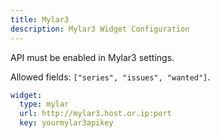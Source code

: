 ```yaml
---
title: Mylar3
description: Mylar3 Widget Configuration
---
```


API must be enabled in Mylar3 settings.

Allowed fields: `["series", "issues", "wanted"]`.

```yaml
widget:
  type: mylar
  url: http://mylar3.host.or.ip:port
  key: yourmylar3apikey
```
